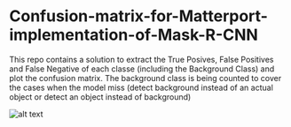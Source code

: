 # Confusion-matrix-for-Matterport-implementation-of-Mask-R-CNN

This repo contains a solution to extract the True Posives, False Positives and False Negative of each classe (including the Background Class) and plot the confusion matrix. The background class is being counted to cover the cases when the model miss (detect background instead of an actual object or detect an object instead of background)

![alt text](https://github.com/Altimis/Confusion-matrix-for-Matterport-implementation-of-Mask-R-CNN/blob/master/cmatrix_example.png?raw=true)

